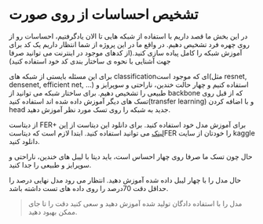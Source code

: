 # تشخیص احساسات از روی صورت

در  این بخش ما قصد داریم با استفاده از شبکه هایی تا الان یادگرفتیم، احساسات رو از روی چهره فرد تشخیص دهیم. در واقع ما در این پروژه از شما انتظار داریم یک کد برای آموزش شبکه را کامل پیاده سازی کنید.(از کدهای موجود در اینترنت می توانید صرفا جهت آشنایی با نحوه ی ساختار بندی کد خود استفاده کنید)

 برای این مسئله بایستی از شبکه های classificationای که موجود است(مثل resnet, densenet, efficient net, ...) استفاده کنیم و چهار حالت خندین، ناراحتی و سوپرایز و طبیعی را تشخیص دهیم. برای ساختار شبکه می توانید از backbone که از قبل روی تسک های دیگر آموزش داده شده اند استفاده کنید(transfer learning) و با اضافه کردن head جدید به شبکه را روی تسک مورد نظر آموزش دهید.

 از دیتاست FER+ برای آموزش مدل خود استفاده کنید. برای دانلود این دیتاست  از [این لینک](https://colab.research.google.com/drive/1Krp2hQUz5AGnnSJbp2dKSXefdfN6fQ4i) می توانید استفاده کنید. ابتدا لازم است که دیتاستFER را خودتان از سایت kaggle دانلود کنید. 

 حال چون تسک ما صرفا  روی چهار احساس است، باید دیتا با لیبل های خندین، ناراحتی و سوپرایز و طبیعی را جدا کنید.  

 حال مدل را با چهار لیبل داده شده آموزش دهید. انتظار می رود مدل نهایی  درصد را حداقل دقت 70درصد را روی داده های تست داشته باشد.

 > 	مدل را با استفاده دادگان تولید شده آموزش دهید و سعی کنید دقت را تا جای ممکن بهبود دهید.